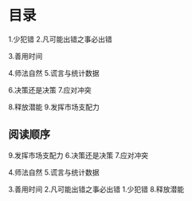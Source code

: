 # 目录
1.少犯错
2.凡可能出错之事必出错

3.善用时间

4.师法自然
5.谎言与统计数据

6.决策还是决策
7.应对冲突

8.释放潜能
9.发挥市场支配力

## 阅读顺序
9.发挥市场支配力
6.决策还是决策
7.应对冲突

4.师法自然
5.谎言与统计数据

3.善用时间
2.凡可能出错之事必出错
1.少犯错
8.释放潜能
